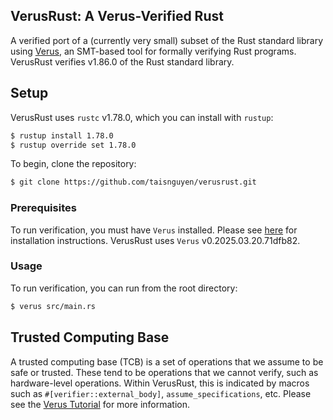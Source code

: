 <!-- ABOUT THE PROJECT -->
## VerusRust: A Verus-Verified Rust 

A verified port of a (currently very small) subset of the Rust standard library using <a href="https://github.com/verus-lang/verus" target="_blank">Verus</a>, an SMT-based tool for formally verifying Rust programs. VerusRust verifies v1.86.0 of the Rust standard library.


<!-- GETTING STARTED -->
## Setup

VerusRust uses `rustc` v1.78.0, which you can install with `rustup`:
```sh
$ rustup install 1.78.0
$ rustup override set 1.78.0
```

To begin, clone the repository:
```sh
$ git clone https://github.com/taisnguyen/verusrust.git
```
### Prerequisites

To run verification, you must have `Verus` installed. Please see <a href="https://github.com/verus-lang/verus/blob/main/INSTALL.md" target="_blank">here</a> for installation instructions. VerusRust uses `Verus` v0.2025.03.20.71dfb82.

### Usage
To run verification, you can run from the root directory:
```sh
$ verus src/main.rs
```
   
## Trusted Computing Base

A trusted computing base (TCB) is a set of operations that we assume to be safe or trusted. These tend
to be operations that we cannot verify, such as hardware-level operations. Within VerusRust, this is indicated by macros such as `#[verifier::external_body]`, `assume_specifications`, etc. Please see the <a href="https://verus-lang.github.io/verus/guide/" target="_blank">Verus Tutorial</a> for more information.

